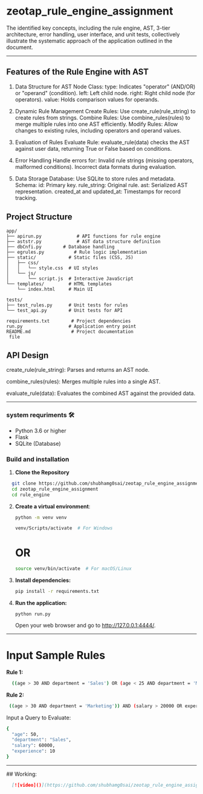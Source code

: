 # zeotap_rule_engine_assignment
The identified key concepts, including the rule engine, AST, 3-tier architecture, error handling, user interface, and unit tests, collectively illustrate the systematic approach of the application outlined in the document.
<hr/>

## Features of the Rule Engine with AST
1. Data Structure for AST
Node Class:
type: Indicates "operator" (AND/OR) or "operand" (condition).
left: Left child node.
right: Right child node (for operators).
value: Holds comparison values for operands.

2. Dynamic Rule Management
Create Rules: Use create_rule(rule_string) to create rules from strings.
Combine Rules: Use combine_rules(rules) to merge multiple rules into one AST efficiently.
Modify Rules: Allow changes to existing rules, including operators and operand values.

3. Evaluation of Rules
Evaluate Rule: evaluate_rule(data) checks the AST against user data, returning True or False based on conditions.

4. Error Handling
Handle errors for:
Invalid rule strings (missing operators, malformed conditions).
Incorrect data formats during evaluation.

5. Data Storage
Database: Use SQLite to store rules and metadata.
Schema:
id: Primary key.
rule_string: Original rule.
ast: Serialized AST representation.
created_at and updated_at: Timestamps for record tracking.


## Project Structure 

``` tree structure
app/
├── apirun.py             # API functions for rule engine
├── aststr.py             # AST data structure definition
├── dbCnfi.py        # Database handling
├── egrules.py           # Rule logic implementation
├── static/            # Static files (CSS, JS)
│   ├── css/
│   │   └── style.css  # UI styles
│   └── js/
│       └── script.js  # Interactive JavaScript
└── templates/         # HTML templates
    └── index.html     # Main UI

tests/
├── test_rules.py      # Unit tests for rules
└── test_api.py        # Unit tests for API

requirements.txt        # Project dependencies
run.py                 # Application entry point
README.md               # Project documentation
 file
```


##  API Design
create_rule(rule_string): Parses and returns an AST node.

combine_rules(rules): Merges multiple rules into a single AST.

evaluate_rule(data): Evaluates the combined AST against the provided data.


<hr/>

### system requriments 🛠️
- Python 3.6 or higher
- Flask
- SQLite (Database)

### Build and installation
1. **Clone the Repository**
 ```bash
   git clone https://github.com/shubhamg0sai/zeotap_rule_engine_assignment.git
   cd zeotap_rule_engine_assignment
   cd rule_engine
   ```
2. **Create a virtual environment**:
   ```bash
   python -m venv venv
   ```
   ```bash
   venv/Scripts/activate  # For Windows
   ```
    # OR
   ```bash
   source venv/bin/activate  # For macOS/Linux
   ```
3. **Install dependencies:**
   ```bash
   pip install -r requirements.txt
   ```

4. **Run the application:**
   ```
   python run.py
   ```
   Open your web browser and go to http://127.0.0.1:4444/.
<hr/>

# Input Sample Rules
 **Rule 1:**
```bash
  ((age > 30 AND department = 'Sales') OR (age < 25 AND department = 'Marketing')) AND (salary > 50000 OR experience > 5)
  ```
  **Rule 2:**
```bash
 ((age > 30 AND department = 'Marketing')) AND (salary > 20000 OR experience > 5)
  ```


Input a Query to Evaluate:

  ```bash
  {
    "age": 50,
    "department": "Sales",
    "salary": 60000,
    "experience": 10
  }
  ```
<hr/>
## Working:

 ```markdown
   [![video]()](https://github.com/shubhamg0sai/zeotap_rule_engine_assignment/raw/refs/heads/Delete/rule_engine/rule_engine.mp4)
   ```
